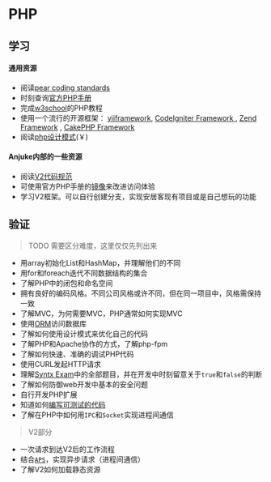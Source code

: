 PHP
==========

学习
----------
#### 通用资源
* 阅读[pear coding standards](http://pear.php.net/manual/zh/standards.php)
* 时刻查询[官方PHP手册](http://www.php.net/manual/zh/index.php)
* 完成[w3school](http://www.w3school.com.cn/php/php_intro.asp)的PHP教程
* 使用一个流行的开源框架： [yiiframework](http://www.yiiframework.com/), [CodeIgniter Framework ](http://codeigniter.com), [Zend Framework](http://http://framework.zend.com/)
, [CakePHP Framework ](http://cakephp.org)
* 阅读[php设计模式](http://book.360buy.com/10157324.html)(￥)

#### Anjuke内部的一些资源
* 阅读[V2代码规范](http://projects.dev.anjuke.com/trac/sites/wiki/v2/CodingGuidelines)
* 可使用官方PHP手册的[镜像](http://phpdoc.corp.anjuke.com/manual/zh/index.php)来改进访问体验
* 学习V2框架。可以自行创建分支，实现安居客现有项目或是自己想玩的功能

验证
----------
> TODO 需要区分难度，这里仅仅先列出来

* 用array初始化List和HashMap，并理解他们的不同
* 用for和foreach迭代不同数据结构的集合
* 了解PHP中的闭包和命名空间
* 拥有良好的编码风格。不同公司风格或许不同，但在同一项目中，风格需保持一致
* 了解MVC，为何需要MVC，PHP通常如何实现MVC
* 使用[ORM](http://zh.wikipedia.org/zh/%E5%AF%B9%E8%B1%A1%E5%85%B3%E7%B3%BB%E6%98%A0%E5%B0%84)访问数据库
* 了解如何使用设计模式来优化自己的代码
* 了解PHP和Apache协作的方式，了解php-fpm
* 了解如何快速、准确的调试PHP代码
* 使用CURL发起HTTP请求
* 理解[Syntx Exam](http://www.blueshoes.org/en/developer/syntax_exam/)中的全部题目，并在开发中时刻留意关于`true`和`false`的判断
* 了解如何防御web开发中基本的安全问题
* 自行开发PHP扩展
* 知道如何[编写可测试的代码](http://www.ibm.com/developerworks/cn/opensource/os-refactoringphp/?cmp=dwnpr&cpb=dw&ct=dwcon&cr=cn_Chinabyte_dr&ccy=cn)
* 了解在PHP中如何用`IPC`和`Socket`实现进程间通信

> V2部分

* 一次请求到达V2后的工作流程
* 结合[`APS`](http://arch.corp.anjuke.com/blog/2011/07/16/aps/)，实现异步请求（进程间通信）
* 了解V2如何加载静态资源
